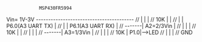                 MSP430FR5994
  Vin= 1V-3V ----------------------------------------
//     |      |                                     |
//    10K     |                                     |
//     |      | P6.0(A3 UART TX)                    |
//     |      | P6.1(A3 UART RX)                    |
//     -------| A2=2/3Vin                           |
//     |      |                                     |
//     10K    |                                     |
//     |      |                                     |
//     -------| A3=1/3Vin                           |
//     |      |                                     |
//    10K     |                                 P1.0|-->LED
//     |      |                                     |
//    GND